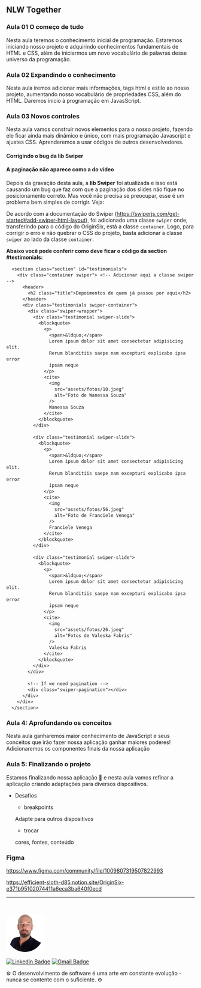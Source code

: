 ## NLW Together


### Aula 01 O começo de tudo

Nesta aula teremos o conhecimento inicial de programação. Estaremos iniciando nosso projeto e adquirindo conhecimentos fundamentais de HTML e CSS, além de iniciarmos um novo vocabulário de palavras desse universo da programação.

### Aula 02 Expandindo o conhecimento

Nesta aula iremos adicionar mais informações, tags html e estilo ao nosso projeto, aumentando nosso vocabulário de propriedades CSS, além do HTML. Daremos início à programação em JavasScript.

### Aula 03 Novos controles



Nesta aula vamos construir novos elementos para o nosso projeto, fazendo ele ficar ainda mais dinâmico e único, com mais programação Javascript e ajustes CSS. Aprenderemos a usar códigos de outros desenvolvedores.

#### Corrigindo o bug da lib Swiper

#### A paginação não aparece como a do vídeo

Depois da gravação desta aula, a **lib Swiper** foi atualizada e isso está causando um bug que faz com que a paginação dos slides não fique no posicionamento correto. Mas você não precisa se preocupar, esse é um problema bem simples de corrigir. Veja:

De acordo com a documentação do Swiper (https://swiperjs.com/get-started#add-swiper-html-layout), foi adicionado uma classe `swiper` onde, transferindo para o código do OriginSix, está a classe `container`. Logo, para corrigir o erro e não quebrar o CSS do projeto, basta adicionar a classe `swiper` ao lado da classe `container`.

**Abaixo você pode conferir como deve ficar o código da section  #testimonials:**

<!-- TESTIMONIALS -->
      <section class="section" id="testimonials">
        <div class="container swiper"> <!-- Adicionar aqui a classe swiper -->
          <header>
            <h2 class="title">Depoimentos de quem já passou por aqui</h2>
          </header>
          <div class="testimonials swiper-container">
            <div class="swiper-wrapper">
              <div class="testimonial swiper-slide">
                <blockquote>
                  <p>
                    <span>&ldquo;</span>
                    Lorem ipsum dolor sit amet consectetur adipisicing elit.
                    Rerum blanditiis saepe nam excepturi explicabo ipsa error
                    ipsam neque
                  </p>
                  <cite>
                    <img
                      src="assets/fotos/10.jpeg"
                      alt="Foto de Wanessa Souza"
                    />
                    Wanessa Souza
                  </cite>
                </blockquote>
              </div>

              <div class="testimonial swiper-slide">
                <blockquote>
                  <p>
                    <span>&ldquo;</span>
                    Lorem ipsum dolor sit amet consectetur adipisicing elit.
                    Rerum blanditiis saepe nam excepturi explicabo ipsa error
                    ipsam neque
                  </p>
                  <cite>
                    <img
                      src="assets/fotos/56.jpeg"
                      alt="Foto de Franciele Venega"
                    />
                    Franciele Venega
                  </cite>
                </blockquote>
              </div>

              <div class="testimonial swiper-slide">
                <blockquote>
                  <p>
                    <span>&ldquo;</span>
                    Lorem ipsum dolor sit amet consectetur adipisicing elit.
                    Rerum blanditiis saepe nam excepturi explicabo ipsa error
                    ipsam neque
                  </p>
                  <cite>
                    <img
                      src="assets/fotos/26.jpeg"
                      alt="Fotos de Valeska Fabris"
                    />
                    Valeska Fabris
                  </cite>
                </blockquote>
              </div>
            </div>

            <!-- If we need pagination -->
            <div class="swiper-pagination"></div>
          </div>
        </div>
      </section>


### Aula 4: Aprofundando os conceitos

Nesta aula ganharemos maior conhecimento de JavaScript e seus conceitos que irão fazer nossa aplicação ganhar maiores poderes! Adicionaremos os componentes finais da nossa aplicação


### Aula 5: Finalizando o projeto

Estamos finalizando nossa aplicação 🎉 e nesta aula vamos refinar a aplicação criando adaptações para diversos dispositivos. 

- Desafios
    
    + breakpoints
    
    Adapte para outros dispositivos
    
    + trocar
    
    cores, fontes, conteúdo

### Figma

https://www.figma.com/community/file/1009807319507822993

https://efficient-sloth-d85.notion.site/OriginSix-e371b95102074411a6eca3ba640f0ecd

---
<br />

<a href="https://github.com/akranz79/"><img src="https://github.com/akranz79/akranz79/blob/main/img/img2.png" width="100px;" alt="" /> </a>
 
[![Linkedin Badge](https://img.shields.io/badge/-Alexandre-blue?style=flat-square&logo=Linkedin&logoColor=white&link=https://www.linkedin.com/in/akranz/)](https://www.linkedin.com/in/akranz/)
[![Gmail Badge](https://img.shields.io/badge/-ahkranz79@gmail.com-c14438?style=flat-square&logo=Gmail&logoColor=white&link=mailto:ahkranz79@gmail.com)](mailto:ahkranz79@gmail.com)

⚙ O desenvolvimento de software é uma arte em constante evolução - nunca se contente com o suficiente. ⚙

